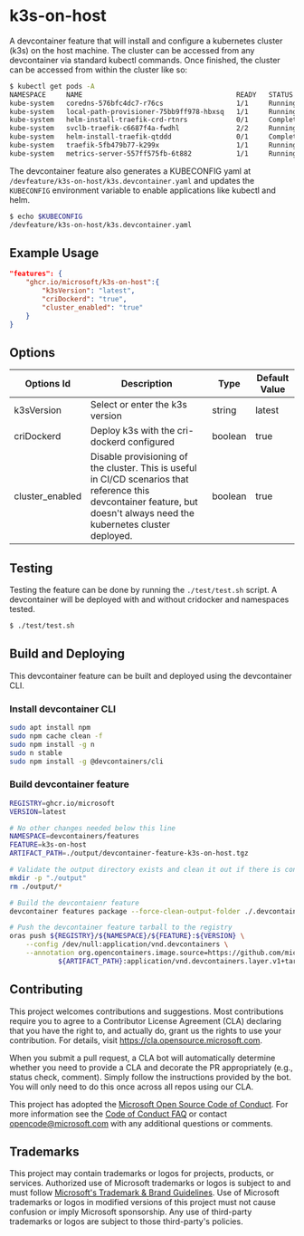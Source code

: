 # k3s-on-host

A devcontainer feature that will install and configure a kubernetes cluster (k3s) on the host machine.  The cluster can be accessed from any devcontainer via standard kubectl commands.  Once finished, the cluster can be accessed from within the cluster like so:

```bash
$ kubectl get pods -A
NAMESPACE     NAME                                      READY   STATUS      RESTARTS   AGE
kube-system   coredns-576bfc4dc7-r76cs                  1/1     Running     0          2m
kube-system   local-path-provisioner-75bb9ff978-hbxsq   1/1     Running     0          2m
kube-system   helm-install-traefik-crd-rtnrs            0/1     Completed   0          2m
kube-system   svclb-traefik-c6687f4a-fwdhl              2/2     Running     0          2m
kube-system   helm-install-traefik-qtddd                0/1     Completed   1          2m
kube-system   traefik-5fb479b77-k299x                   1/1     Running     0          2m
kube-system   metrics-server-557ff575fb-6t882           1/1     Running     0          2m
```

The devcontainer feature also generates a KUBECONFIG yaml at `/devfeature/k3s-on-host/k3s.devcontainer.yaml` and updates the `KUBECONFIG` environment variable to enable applications like kubectl and helm.

```bash
$ echo $KUBECONFIG
/devfeature/k3s-on-host/k3s.devcontainer.yaml
```

## Example Usage

```json
"features": {
    "ghcr.io/microsoft/k3s-on-host":{
        "k3sVersion": "latest",
        "criDockerd": "true",
        "cluster_enabled": "true"
    }
}
```

## Options

| Options Id | Description | Type | Default Value |
|-----|-----|-----|-----|
| k3sVersion | Select or enter the k3s version | string | latest |
| criDockerd | Deploy k3s with the cri-dockerd configured  | boolean | true |
| cluster_enabled | Disable provisioning of the cluster.  This is useful in CI/CD scenarios that reference this devcontainer feature, but doesn't always need the kubernetes cluster deployed.  | boolean | true |

## Testing

Testing the feature can be done by running the `./test/test.sh` script.  A devcontainer will be deployed with and without cridocker and namespaces tested.
```bash
$ ./test/test.sh
```



## Build and Deploying

This devcontainer feature can be built and deployed using the devcontainer CLI.

### Install devcontainer CLI
```bash
sudo apt install npm
sudo npm cache clean -f
sudo npm install -g n
sudo n stable
sudo npm install -g @devcontainers/cli
```

### Build devcontainer feature
```bash
REGISTRY=ghcr.io/microsoft
VERSION=latest

# No other changes needed below this line
NAMESPACE=devcontainers/features
FEATURE=k3s-on-host
ARTIFACT_PATH=./output/devcontainer-feature-k3s-on-host.tgz

# Validate the output directory exists and clean it out if there is content already present
mkdir -p "./output"
rm ./output/*

# Build the devcontaienr feature
devcontainer features package --force-clean-output-folder ./.devcontainer/features --output-folder ./output

# Push the devcontainer feature tarball to the registry
oras push ${REGISTRY}/${NAMESPACE}/${FEATURE}:${VERSION} \
    --config /dev/null:application/vnd.devcontainers \
    --annotation org.opencontainers.image.source=https://github.com/microsoft/devcontainer-feature-k3s \
            ${ARTIFACT_PATH}:application/vnd.devcontainers.layer.v1+tar


```

## Contributing

This project welcomes contributions and suggestions.  Most contributions require you to agree to a
Contributor License Agreement (CLA) declaring that you have the right to, and actually do, grant us
the rights to use your contribution. For details, visit https://cla.opensource.microsoft.com.

When you submit a pull request, a CLA bot will automatically determine whether you need to provide
a CLA and decorate the PR appropriately (e.g., status check, comment). Simply follow the instructions
provided by the bot. You will only need to do this once across all repos using our CLA.

This project has adopted the [Microsoft Open Source Code of Conduct](https://opensource.microsoft.com/codeofconduct/).
For more information see the [Code of Conduct FAQ](https://opensource.microsoft.com/codeofconduct/faq/) or
contact [opencode@microsoft.com](mailto:opencode@microsoft.com) with any additional questions or comments.

## Trademarks

This project may contain trademarks or logos for projects, products, or services. Authorized use of Microsoft
trademarks or logos is subject to and must follow
[Microsoft's Trademark & Brand Guidelines](https://www.microsoft.com/en-us/legal/intellectualproperty/trademarks/usage/general).
Use of Microsoft trademarks or logos in modified versions of this project must not cause confusion or imply Microsoft sponsorship.
Any use of third-party trademarks or logos are subject to those third-party's policies.

